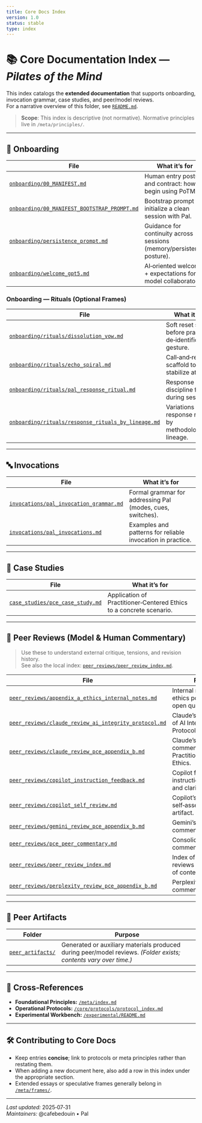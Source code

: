 ```yaml
---
title: Core Docs Index
version: 1.0
status: stable
type: index
---
```


# 📚 Core Documentation Index — *Pilates of the Mind*

This index catalogs the **extended documentation** that supports onboarding, invocation grammar, case studies, and peer/model reviews.  
For a narrative overview of this folder, see [`README.md`](./README.md).

> **Scope**: This index is descriptive (not normative). Normative principles live in `/meta/principles/`.

---

## 🧭 Onboarding

| File | What it’s for |
|---|---|
| [`onboarding/00_MANIFEST.md`](./onboarding/00_MANIFEST.md) | Human entry posture and contract: how to begin using PoTM. |
| [`onboarding/00_MANIFEST_BOOTSTRAP_PROMPT.md`](./onboarding/00_MANIFEST_BOOTSTRAP_PROMPT.md) | Bootstrap prompt to initialize a clean session with Pal. |
| [`onboarding/persistence_prompt.md`](./onboarding/persistence_prompt.md) | Guidance for continuity across sessions (memory/persistence posture). |
| [`onboarding/welcome_gpt5.md`](./onboarding/welcome_gpt5.md) | AI‑oriented welcome + expectations for model collaborators. |

### Onboarding — Rituals (Optional Frames)
| File | What it’s for |
|---|---|
| [`onboarding/rituals/dissolution_vow.md`](./onboarding/rituals/dissolution_vow.md) | Soft reset stance before practice; de‑identification gesture. |
| [`onboarding/rituals/echo_spiral.md`](./onboarding/rituals/echo_spiral.md) | Call‑and‑response scaffold to stabilize attention. |
| [`onboarding/rituals/pal_response_ritual.md`](./onboarding/rituals/pal_response_ritual.md) | Response discipline for Pal during sessions. |
| [`onboarding/rituals/response_rituals_by_lineage.md`](./onboarding/rituals/response_rituals_by_lineage.md) | Variations on response rituals by methodological lineage. |

---

## 🔤 Invocations

| File | What it’s for |
|---|---|
| [`invocations/pal_invocation_grammar.md`](./invocations/pal_invocation_grammar.md) | Formal grammar for addressing Pal (modes, cues, switches). |
| [`invocations/pal_invocations.md`](./invocations/pal_invocations.md) | Examples and patterns for reliable invocation in practice. |

---

## 🧪 Case Studies

| File | What it’s for |
|---|---|
| [`case_studies/pce_case_study.md`](./case_studies/pce_case_study.md) | Application of Practitioner‑Centered Ethics to a concrete scenario. |

---

## 🧵 Peer Reviews (Model & Human Commentary)

> Use these to understand external critique, tensions, and revision history.  
> See also the local index: [`peer_reviews/peer_review_index.md`](./peer_reviews/peer_review_index.md).

| File | Focus |
|---|---|
| [`peer_reviews/appendix_a_ethics_internal_notes.md`](./peer_reviews/appendix_a_ethics_internal_notes.md) | Internal notes on ethics posture and open questions. |
| [`peer_reviews/claude_review_ai_integrity_protocol.md`](./peer_reviews/claude_review_ai_integrity_protocol.md) | Claude’s evaluation of AI Integrity Protocol. |
| [`peer_reviews/claude_review_pce_appendix_b.md`](./peer_reviews/claude_review_pce_appendix_b.md) | Claude’s commentary on Practitioner‑Centered Ethics. |
| [`peer_reviews/copilot_instruction_feedback.md`](./peer_reviews/copilot_instruction_feedback.md) | Copilot feedback on instruction quality and clarity. |
| [`peer_reviews/copilot_self_review.md`](./peer_reviews/copilot_self_review.md) | Copilot’s self‑assessment artifact. |
| [`peer_reviews/gemini_review_pce_appendix_b.md`](./peer_reviews/gemini_review_pce_appendix_b.md) | Gemini’s commentary on PCE. |
| [`peer_reviews/pce_peer_commentary.md`](./peer_reviews/pce_peer_commentary.md) | Consolidated peer commentary on PCE. |
| [`peer_reviews/peer_review_index.md`](./peer_reviews/peer_review_index.md) | Index of peer/model reviews (local table of contents). |
| [`peer_reviews/perplexity_review_pce_appendix_b.md`](./peer_reviews/perplexity_review_pce_appendix_b.md) | Perplexity’s commentary on PCE. |

---

## 🧩 Peer Artifacts

| Folder | Purpose |
|---|---|
| [`peer_artifacts/`](./peer_artifacts/) | Generated or auxiliary materials produced during peer/model reviews. *(Folder exists; contents vary over time.)* |

---

## 🔗 Cross‑References

- **Foundational Principles:** [`/meta/index.md`](../../meta/index.md)  
- **Operational Protocols:** [`/core/protocols/protocol_index.md`](../protocols/protocol_index.md)  
- **Experimental Workbench:** [`/experimental/README.md`](../../experimental/README.md)

---

## 🛠 Contributing to Core Docs

- Keep entries **concise**; link to protocols or meta principles rather than restating them.  
- When adding a new document here, also add a row in this index under the appropriate section.  
- Extended essays or speculative frames generally belong in [`/meta/frames/`](../../meta/frames/).

---

*Last updated:* 2025‑07‑31  
*Maintainers:* @cafebedouin • Pal

